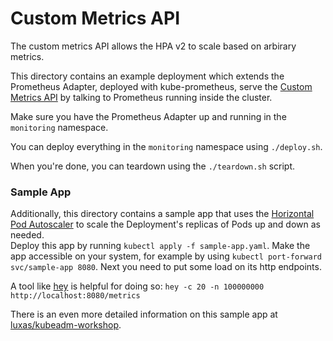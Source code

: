 # Custom Metrics API

The custom metrics API allows the HPA v2 to scale based on arbirary metrics.

This directory contains an example deployment which extends the Prometheus Adapter, deployed with kube-prometheus, serve the [Custom Metrics API](https://github.com/kubernetes/community/blob/master/contributors/design-proposals/instrumentation/custom-metrics-api.md) by talking to Prometheus running inside the cluster.

Make sure you have the Prometheus Adapter up and running in the `monitoring` namespace.

You can deploy everything in the `monitoring` namespace using `./deploy.sh`.

When you're done, you can teardown using the `./teardown.sh` script.

### Sample App

Additionally, this directory contains a sample app that uses the [Horizontal Pod Autoscaler](https://kubernetes.io/docs/tasks/run-application/horizontal-pod-autoscale/) to scale the Deployment's replicas of Pods up and down as needed.  
Deploy this app by running `kubectl apply -f sample-app.yaml`. 
Make the app accessible on your system, for example by using `kubectl port-forward svc/sample-app 8080`. Next you need to put some load on its http endpoints. 

A tool like [hey](https://github.com/rakyll/hey) is helpful for doing so: `hey -c 20 -n 100000000 http://localhost:8080/metrics`

There is an even more detailed information on this sample app at [luxas/kubeadm-workshop](https://github.com/luxas/kubeadm-workshop#deploying-the-prometheus-operator-for-monitoring-services-in-the-cluster).
